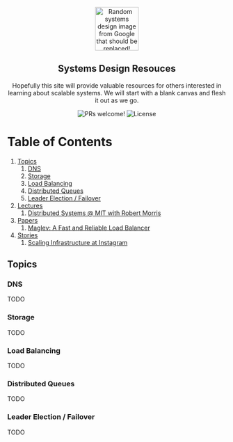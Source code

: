 <p align="center">
  <img src="https://miro.medium.com/max/2000/1*UXYdhUocJfSHSdV3vRn8OQ.png" alt="Random systems design image from Google that should be replaced!" width="100">
</p>

<h2 align="center">
  Systems Design Resouces
</h2>

<p align="center">
  Hopefully this site will provide valuable resources for others interested in learning about scalable systems. We will start with a blank canvas and flesh it out as we go.
</p>

<p align="center">
  <img src="https://img.shields.io/badge/PRs-Welcome!-yellowgreen" alt="PRs welcome!" />

  <img alt="License" src="https://img.shields.io/badge/license-MIT-yellowgreen">
</p>

# Table of Contents
1. [Topics](#topics)
    1. [DNS](#dns)
    2. [Storage](#storage)
    3. [Load Balancing](#load-balancing)
    4. [Distributed Queues](#distributed-queues)
    5. [Leader Election / Failover](#failover)
2. [Lectures](#lectures)
    1. [Distributed Systems @ MIT with Robert Morris](https://www.youtube.com/watch?v=cQP8WApzIQQ&list=PLrw6a1wE39_tb2fErI4-WkMbsvGQk9_UB)
4. [Papers](#papers)
    1. [Maglev: A Fast and Reliable Load Balancer](https://research.google/pubs/pub44824/) 
6. [Stories](#stories)
    1. [Scaling Infrastructure at Instagram](https://www.youtube.com/watch?v=hnpzNAPiC0E&t=2182s) 

## Topics <a name="topics"></a>

### DNS <a name="dns"></a>
TODO

### Storage <a name="storage"></a>
TODO

### Load Balancing <a name="load-balancing"></a>
TODO

### Distributed Queues <a name="distributed-queues"></a>
TODO

### Leader Election / Failover <a name="failover"></a>
TODO



